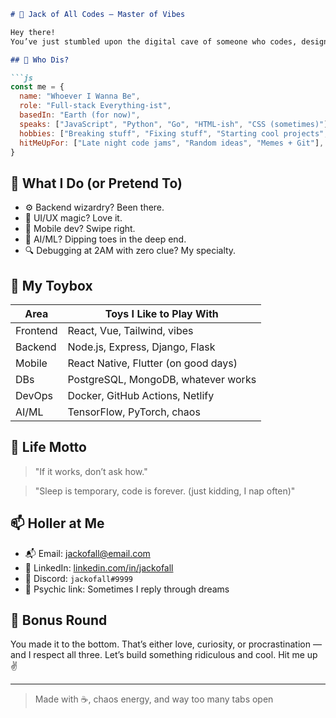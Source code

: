 ````markdown
# 🚀 Jack of All Codes — Master of Vibes

Hey there!  
You’ve just stumbled upon the digital cave of someone who codes, designs, writes, breaks things (on purpose), fixes them (somehow), and still has time for a cup of coffee and a minor existential crisis.

## 👾 Who Dis?

```js
const me = {
  name: "Whoever I Wanna Be",
  role: "Full-stack Everything-ist",
  basedIn: "Earth (for now)",
  speaks: ["JavaScript", "Python", "Go", "HTML-ish", "CSS (sometimes)"],
  hobbies: ["Breaking stuff", "Fixing stuff", "Starting cool projects", "Ghosting them"],
  hitMeUpFor: ["Late night code jams", "Random ideas", "Memes + Git"],
}
````

## 💼 What I Do (or Pretend To)

* ⚙️ Backend wizardry? Been there.
* 🎨 UI/UX magic? Love it.
* 📱 Mobile dev? Swipe right.
* 🤖 AI/ML? Dipping toes in the deep end.
* 🔍 Debugging at 2AM with zero clue? My specialty.

## 🧰 My Toybox

| Area     | Toys I Like to Play With             |
| -------- | ------------------------------------ |
| Frontend | React, Vue, Tailwind, vibes          |
| Backend  | Node.js, Express, Django, Flask      |
| Mobile   | React Native, Flutter (on good days) |
| DBs      | PostgreSQL, MongoDB, whatever works  |
| DevOps   | Docker, GitHub Actions, Netlify      |
| AI/ML    | TensorFlow, PyTorch, chaos           |

## 💭 Life Motto

> "If it works, don’t ask how."

> "Sleep is temporary, code is forever. (just kidding, I nap often)"

## 📫 Holler at Me

* 📬 Email: [jackofall@email.com](mailto:jackofall@email.com)
* 🧠 LinkedIn: [linkedin.com/in/jackofall](https://linkedin.com/in/jackofall)
* 💬 Discord: `jackofall#9999`
* 🔮 Psychic link: Sometimes I reply through dreams

## 🎉 Bonus Round

You made it to the bottom. That’s either love, curiosity, or procrastination — and I respect all three. Let’s build something ridiculous and cool. Hit me up ✌️

---

> Made with ☕, chaos energy, and way too many tabs open

```
